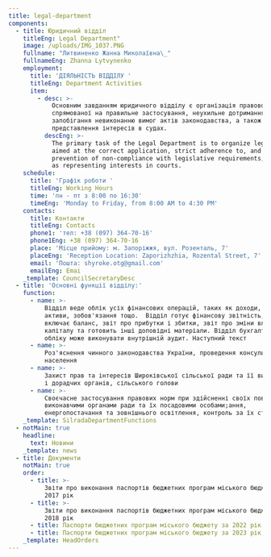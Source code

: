 ```yaml
---
title: legal-department
components:
  - title: Юридичний відділ
    titleEng: Legal Department"
    image: /uploads/IMG_1037.PNG
    fullname: "Литвиненко Жанна Миколаївна\_"
    fullnameEng: Zhanna Lytvynenko
    employment:
      title: 'ДІЯЛЬНІСТЬ ВІДДІЛУ '
      titleEng: Department Activities
      item:
        - desc: >-
            Основним завданням юридичного відділу є організація правової роботи,
            спрямованої на правильне застосування, неухильне дотримання та
            запобігання невиконанню вимог актів законодавства, а також
            представлення інтересів в судах.
          descEng: >-
            The primary task of the Legal Department is to organize legal work
            aimed at the correct application, strict adherence to, and
            prevention of non-compliance with legislative requirements, as well
            as representing interests in courts.
    schedule:
      title: 'Графік роботи '
      titleEng: Working Hours
      time: 'пн - пт з 8:00 по 16:30'
      timeEng: 'Monday to Friday, from 8:00 AM to 4:30 PM'
    contacts:
      title: Контакти
      titleEng: Contacts
      phone1: 'тел: +38 (097) 364-70-16'
      phone1Eng: +38 (097) 364-70-16
      place: 'Місце прийому: м. Запоріжжя, вул. Розенталь, 7'
      placeEng: 'Reception Location: Zaporizhzhia, Rozental Street, 7'
      email: 'Пошта: shyroke.otg@gmail.com'
      emailEng: Emai
    _template: CouncilSecretaryDesc
  - title: 'Основні функції відділу:'
    function:
      - name: >-
          Відділ веде облік усіх фінансових операцій, таких як доходи, витрати,
          активи, зобов'язання тощо.  Відділ готує фінансову звітність, яка
          включає баланс, звіт про прибутки і збитки, звіт про зміни власного
          капіталу та готовить інші доповідні матеріали. Відділ бухгалтерського
          обліку може виконувати внутрішній аудит. Наступний текст
      - name: >-
          Роз'яснення чинного законодавства України, проведення консультацій для
          населення
      - name: >-
          Захист прав та інтересів Широківської сільської ради та її виконавчих
          і дорадчих органів, сільського голови
      - name: >-
          Своєчасне застосування правових норм при здійсненні своїх повноважень
          виконавчими органами ради та їх посадовими особами;ання,
          енергопостачання та зовнішнього освітлення, контроль за їх станом
    _template: SilradaDepartmentFunctions
  - notMain: true
    headline:
      text: Новини
    _template: news
  - title: Документи
    notMain: true
    order:
      - title: >-
          Звіти про виконання паспортів бюджетних програм міського бюджету за
          2017 рік
      - title: >-
          Звіти про виконання паспортів бюджетних програм міського бюджету за
          2018 рік
      - title: Паспорти бюджетних програм міського бюджету за 2022 рік
      - title: Паспорти бюджетних програм міського бюджету за 2023 рік
    _template: HeadOrders
---
```


